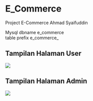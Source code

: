 # E_Commerce
 Project E-Commerce Ahmad Syaifuddin

Mysql dbname e_commerce <br>
table prefix e_commerce_

## Tampilan Halaman User
<img src="https://github.com/ahmadsyaifuddin-99/E_Commerce/assets/77381720/e66f11bb-8244-4e4b-88b4-bed96eb19da2">

## Tampilan Halaman Admin
<img src="https://github.com/ahmadsyaifuddin-99/E_Commerce/assets/77381720/c41ff132-74ba-4a84-a71d-20a506cc487b">
